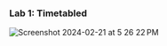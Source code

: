 ### Lab 1: Timetabled

![Screenshot 2024-02-21 at 5 26 22 PM](https://github.com/YevheniyaSolomyana/web102_projects/assets/72937387/9aedf268-7beb-4e48-bafb-0afb810ff2c1)
